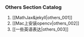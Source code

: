 ### Others Section Catalog

1. [[MathJax&jekyll|others_001]]
2. [[Mac上安装opencv|others_002]]
3. [[一些英语表达|others_003]]